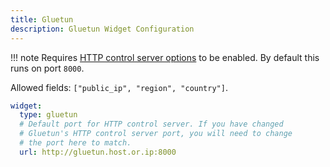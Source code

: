 ```yaml
---
title: Gluetun
description: Gluetun Widget Configuration
---
```


!!! note
    Requires [HTTP control server options](https://github.com/qdm12/gluetun-wiki/blob/main/setup/advanced/control-server.md) to be enabled. By default this runs on port `8000`.

Allowed fields: `["public_ip", "region", "country"]`.

```yaml
widget:
  type: gluetun
  # Default port for HTTP control server. If you have changed 
  # Gluetun's HTTP control server port, you will need to change
  # the port here to match.
  url: http://gluetun.host.or.ip:8000
```
